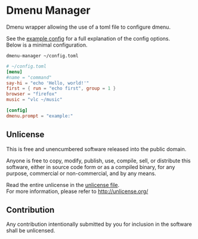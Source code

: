 # Dmenu Manager

Dmenu wrapper allowing the use of a toml file to configure dmenu.

See the [example config](./example.toml) for a full explanation of the config options.  
Below is a minimal configuration.

`dmenu-manager ~/config.toml`
``` toml
# ~/config.toml
[menu]
#name = "command"
say-hi = "echo 'Hello, world!'"
first = { run = "echo first", group = 1 }
browser = "firefox"
music = "vlc ~/music"

[config]
dmenu.prompt = "example:"
```

## Unlicense
This is free and unencumbered software released into the public domain.

Anyone is free to copy, modify, publish, use, compile, sell, or
distribute this software, either in source code form or as a compiled
binary, for any purpose, commercial or non-commercial, and by any
means.

Read the entire unlicense in the [unlicense file](./UNLICENSE).  
For more information, please refer to <http://unlicense.org/>

## Contribution
Any contribution intentionally submitted by you
for inclusion in the software shall be unlicensed.
